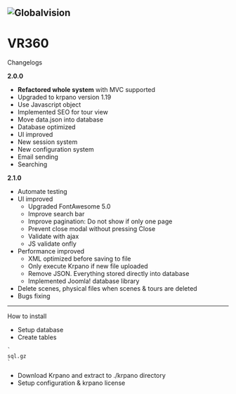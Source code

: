 
![Globalvision](http://vr360.globalvision.ch/assets/images/gv_logo.png)
----------
VR360
===================

Changelogs

**2.0.0**
 - **Refactored whole system** with MVC supported
 - Upgraded to krpano version 1.19
 - Use Javascript object
 - Implemented SEO for tour view
 - Move data.json into database
 - Database optimized
 - UI improved
 - New session system
 - New configuration system
 - Email sending
 - Searching

**2.1.0**
- Automate testing
- UI improved
  - Upgraded FontAwesome 5.0
  - Improve search bar
  - Improve pagination: Do not show if only one page
  - Prevent close modal without pressing Close
  - Validate with ajax
  - JS validate onfly
- Performance improved
  - XML optimized before saving to file
  - Only execute Krpano if new file uploaded
  - Remove JSON. Everything stored directly into database
  - Implemented Joomla! database library
- Delete scenes, physical files when scenes & tours are deleted
- Bugs fixing
----------
How to install
- Setup database
- Create tables

~~~~
`
sql.gz
`
~~~~
- Download Krpano and extract to ./krpano directory
- Setup configuration & krpano license
